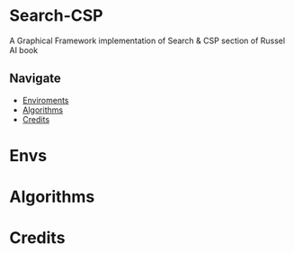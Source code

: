 # Search-CSP
A Graphical Framework implementation of Search &amp; CSP section of Russel AI book



## Navigate

* [Enviroments](#Enviroments)
* [Algorithms](#Algorithms)
* [Credits](#Credits)




# Envs



# Algorithms




# Credits
